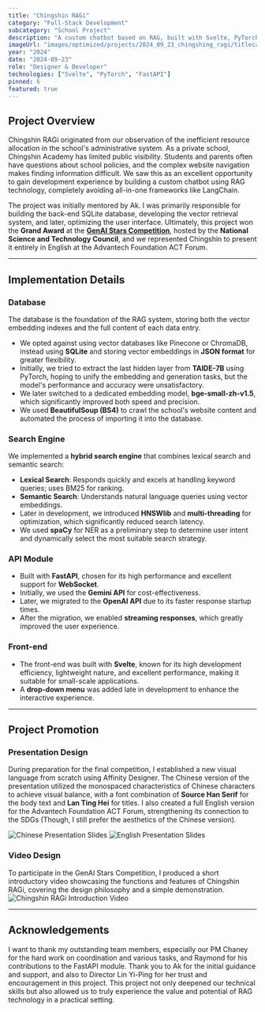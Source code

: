 ```yaml
---
title: "Chingshin RAGi"
category: "Full-Stack Development"
subcategory: "School Project"
description: "A custom chatbot based on RAG, built with Svelte, PyTorch, and FastAPI, without using monolithic frameworks like LangChain."
imageUrl: "images/optimized/projects/2024_09_23_chingshing_ragi/titlecard.webp"
year: "2024"
date: "2024-09-23"
role: "Designer & Developer"
technologies: ["Svelte", "PyTorch", "FastAPI"]
pinned: 6
featured: true
---
```


## Project Overview
Chingshin RAGi originated from our observation of the inefficient resource allocation in the school's administrative system. As a private school, Chingshin Academy has limited public visibility. Students and parents often have questions about school policies, and the complex website navigation makes finding information difficult. We saw this as an excellent opportunity to gain development experience by building a custom chatbot using RAG technology, completely avoiding all-in-one frameworks like LangChain.

The project was initially mentored by Ak. I was primarily responsible for building the back-end SQLite database, developing the vector retrieval system, and later, optimizing the user interface. Ultimately, this project won the **Grand Award** at the [**GenAI Stars Competition**](https://genaistars.org.tw/news/35), hosted by the **National Science and Technology Council**, and we represented Chingshin to present it entirely in English at the Advantech Foundation ACT Forum.

---

## Implementation Details

### Database
The database is the foundation of the RAG system, storing both the vector embedding indexes and the full content of each data entry.

- We opted against using vector databases like Pinecone or ChromaDB, instead using **SQLite** and storing vector embeddings in **JSON format** for greater flexibility.
- Initially, we tried to extract the last hidden layer from **TAIDE-7B** using PyTorch, hoping to unify the embedding and generation tasks, but the model's performance and accuracy were unsatisfactory.
- We later switched to a dedicated embedding model, **bge-small-zh-v1.5**, which significantly improved both speed and precision.
- We used **BeautifulSoup (BS4)** to crawl the school's website content and automated the process of importing it into the database.

### Search Engine
We implemented a **hybrid search engine** that combines lexical search and semantic search:

- **Lexical Search**: Responds quickly and excels at handling keyword queries; uses BM25 for ranking.
- **Semantic Search**: Understands natural language queries using vector embeddings.
- Later in development, we introduced **HNSWlib** and **multi-threading** for optimization, which significantly reduced search latency.
- We used **spaCy** for NER as a preliminary step to determine user intent and dynamically select the most suitable search strategy.

### API Module
- Built with **FastAPI**, chosen for its high performance and excellent support for **WebSocket**.
- Initially, we used the **Gemini API** for cost-effectiveness.
- Later, we migrated to the **OpenAI API** due to its faster response startup times.
- After the migration, we enabled **streaming responses**, which greatly improved the user experience.

### Front-end
- The front-end was built with **Svelte**, known for its high development efficiency, lightweight nature, and excellent performance, making it suitable for small-scale applications.
- A **drop-down menu** was added late in development to enhance the interactive experience.

---

## Project Promotion

### Presentation Design
During preparation for the final competition, I established a new visual language from scratch using Affinity Designer. The Chinese version of the presentation utilized the monospaced characteristics of Chinese characters to achieve visual balance, with a font combination of **Source Han Serif** for the body text and **Lan Ting Hei** for titles. I also created a full English version for the Advantech Foundation ACT Forum, strengthening its connection to the SDGs (Though, I still prefer the aesthetics of the Chinese version).

![Chinese Presentation Slides](images/optimized/projects/2024_09_23_chingshing_ragi/rag_chinese_slides.webp)
![English Presentation Slides](images/optimized/projects/2024_09_23_chingshing_ragi/rag_english_slides.webp)

### Video Design
To participate in the GenAI Stars Competition, I produced a short introductory video showcasing the functions and features of Chingshin RAGi, covering the design philosophy and a simple demonstration.
![Chingshin RAGi Introduction Video](https://drive.google.com/file/d/1A833CcgTPK7o6xh1lr7BhCPZIABs1oLc/view?usp=sharing)

---

## Acknowledgements
I want to thank my outstanding team members, especially our PM Chaney for the hard work on coordination and various tasks, and Raymond for his contributions to the FastAPI module. Thank you to Ak for the initial guidance and support, and also to Director Lin Yi-Ping for her trust and encouragement in this project. This project not only deepened our technical skills but also allowed us to truly experience the value and potential of RAG technology in a practical setting.
